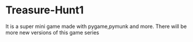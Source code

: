 # Treasure-Hunt1
It is a super mini game made with pygame,pymunk and more. There will be more new versions of this game series 
